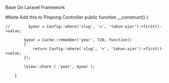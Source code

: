 Base On Laravel Framework

#Note
    Add this to Pinpong Controller
    public function __construct() {

    //        $year = Config::where('slug', '=', 'tahun-ajar')->first()->value;

            $year = Cache::remember('year', 720, function()
            {
                return Config::where('slug', '=', 'tahun-ajar')->first()->value;
            });

            \View::share ( 'year', $year );

        }